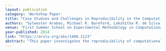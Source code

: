 ```yaml
---
layout: publication
category: 'Workshop Paper'
title: "Case Studies and Challenges in Reproducibility in the Computational Sciences"
authors: "Sylwester Arabas, Michael R. Bareford, Lakshitha R. de Silva, Ian P. Gent, Benjamin M. Gorman, Masih Hajiarabderkani, Tristan Henderson, Luke Hutton, Alexander Konovalov, Lars Kotthoff, Ciaran McCreesh, Miguel A. Nacenta, Ruma R. Paul, Karen E. J. Petrie, Abdul Razaq, Daniël Reijsbergen, and Kenji Takeda"
venue: "First Summer School on Experimental Methodology in Computational Science Research, St Andrews, August 4-8, 2014"
year-published: 2014
link: "https://arxiv.org/abs/1408.2123"
abstract: "This paper investigates the reproducibility of computational science research and identifies key challenges facing the community today. It is the result of the First Summer School on Experimental Methodology in Computational Science Research (this https URL). First, we consider how to reproduce experiments that involve human subjects, and in particular how to deal with different ethics requirements at different institutions. Second, we look at whether parallel and distributed computational experiments are more or less reproducible than serial ones. Third, we consider reproducible computational experiments from fields outside computer science. Our final case study looks at whether reproducibility for one researcher is the same as for another, by having an author attempt to have others reproduce their own, reproducible, paper. This paper is open, executable and reproducible: the whole process of writing this paper is captured in the source control repository hosting both the source of the paper, supplementary codes and data; we are providing setup for several experiments on which we were working; finally, we try to describe what we have achieved during the week of the school in a way that others may reproduce (and hopefully improve) our experiments."
---
```

